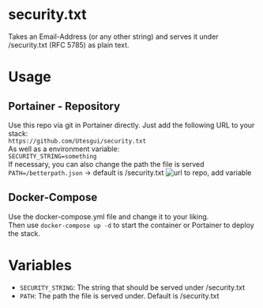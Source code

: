 # security.txt
Takes an Email-Address (or any other string) and serves it under /security.txt (RFC 5785) as plain text.

# Usage
## Portainer - Repository 
Use this repo via git in Portainer directly. 
Just add the following URL to your stack:  
```https://github.com/Utesgui/security.txt```  
As well as a environment variable:  
```SECURITY_STRING=something```  
If necessary, you can also change the path the file is served  
```PATH=/betterpath.json``` -> default is /security.txt
![url to repo, add variable](/assets/stacksettings.png)

## Docker-Compose
Use the docker-compose.yml file and change it to your liking.  
Then use `docker-compose up -d` to start the container or Portainer to deploy the stack.

# Variables
- ```SECURITY_STRING```: The string that should be served under /security.txt
- ```PATH```: The path the file is served under. Default is /security.txt